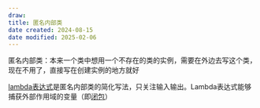 ```yaml
---
draw:
title: 匿名内部类
date created: 2024-08-15
date modified: 2025-02-06
---
```


匿名内部类：本来一个类中想用一个不存在的类的实例，需要在外边去写这个类，现在不用了，直接写在创建实例的地方就好

[lambda表达式](lambda表达式.md)是匿名内部类的简化写法，只关注输入输出。Lambda表达式能够捕获外部作用域的变量（即[闭包](闭包.md)）
